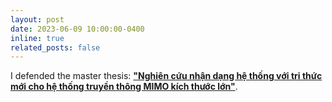 ```yaml
---
layout: post
date: 2023-06-09 10:00:00-0400
inline: true
related_posts: false
---
```


I defended the master thesis: **<a href="/assets/img/Master_thesis.jpg">"Nghiên cứu nhận dạng hệ thống với tri thức mới cho hệ thống truyền thông MIMO kích thước lớn"</a>**.